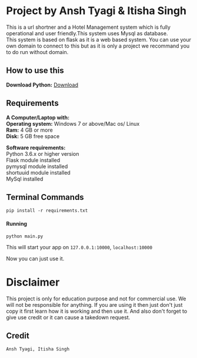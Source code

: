 # Project by Ansh Tyagi & Itisha Singh

<p>This is a url shortner and a Hotel Management system which is fully operational and user friendly.This system uses Mysql as database.<br>
  This system is based on flask as it is a web based system. You can use your own domain to connect to this but as it is only a project we recommand you to do run without domain.</p>

## How to use this
**Download Python:** [Download](https://python.org/download)

## Requirements
**A Computer/Laptop with:**<br>
  **Operating system:** Windows 7 or above/Mac os/ Linux <br>
  **Ram:** 4 GB or more <br>
  **Disk:** 5 GB free space <br>

**Software requirements:**<br>
  Python 3.6.x or higher version <br>
  Flask module installed <br>
  pymysql module installed <br>
  shortuuid module installed<br>
  MySql installed<br>
 
 ## Terminal Commands

```terminal
pip install -r requirements.txt
```
<h4>Running</h4>

```terminal
python main.py
```
This will start your app on ```127.0.0.1:10000```, ```localhost:10000```

Now you can just use it.

# Disclaimer
This project is only for education purpose and not for commercial use. We will not be responsible for anything. If you are using it then just don't just copy it first learn how it is working and then use it. And also don't forget to give use credit or it can cause a takedown request.


## Credit
```Ansh Tyagi, Itisha Singh```
##
